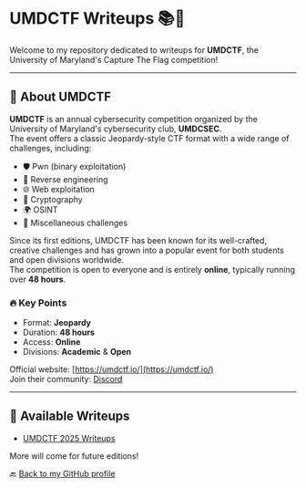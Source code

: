 # UMDCTF Writeups 📚🎯

Welcome to my repository dedicated to writeups for **UMDCTF**, the University of Maryland's Capture The Flag competition!

---

## 🎉 About UMDCTF

**UMDCTF** is an annual cybersecurity competition organized by the University of Maryland's cybersecurity club, **UMDCSEC**.  
The event offers a classic Jeopardy-style CTF format with a wide range of challenges, including:

- 🛡️ Pwn (binary exploitation)
- 🧩 Reverse engineering
- 🌐 Web exploitation
- 🔐 Cryptography
- 🌍 OSINT
- 🎲 Miscellaneous challenges

Since its first editions, UMDCTF has been known for its well-crafted, creative challenges and has grown into a popular event for both students and open divisions worldwide.  
The competition is open to everyone and is entirely **online**, typically running over **48 hours**.

### 🔥 Key Points

- Format: **Jeopardy**
- Duration: **48 hours**
- Access: **Online**
- Divisions: **Academic** & **Open**

Official website: [https://umdctf.io/](https://umdctf.io/)  
Join their community: [Discord](https://discord.gg/n65kg6KuYH)

---

## 📂 Available Writeups

- [UMDCTF 2025 Writeups](./UMDCTF_2025/)

More will come for future editions!

🔙 [Back to my GitHub profile](../../)
